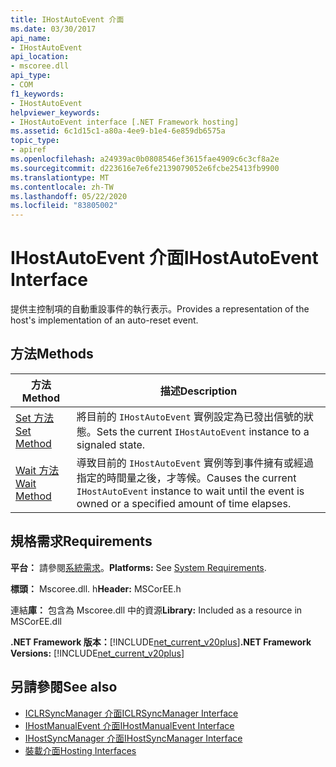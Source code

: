 ```yaml
---
title: IHostAutoEvent 介面
ms.date: 03/30/2017
api_name:
- IHostAutoEvent
api_location:
- mscoree.dll
api_type:
- COM
f1_keywords:
- IHostAutoEvent
helpviewer_keywords:
- IHostAutoEvent interface [.NET Framework hosting]
ms.assetid: 6c1d15c1-a80a-4ee9-b1e4-6e859db6575a
topic_type:
- apiref
ms.openlocfilehash: a24939ac0b0808546ef3615fae4909c6c3cf8a2e
ms.sourcegitcommit: d223616e7e6fe2139079052e6fcbe25413fb9900
ms.translationtype: MT
ms.contentlocale: zh-TW
ms.lasthandoff: 05/22/2020
ms.locfileid: "83805002"
---
```

# <a name="ihostautoevent-interface"></a><span data-ttu-id="03d43-102">IHostAutoEvent 介面</span><span class="sxs-lookup"><span data-stu-id="03d43-102">IHostAutoEvent Interface</span></span>
<span data-ttu-id="03d43-103">提供主控制項的自動重設事件的執行表示。</span><span class="sxs-lookup"><span data-stu-id="03d43-103">Provides a representation of the host's implementation of an auto-reset event.</span></span>  
  
## <a name="methods"></a><span data-ttu-id="03d43-104">方法</span><span class="sxs-lookup"><span data-stu-id="03d43-104">Methods</span></span>  
  
|<span data-ttu-id="03d43-105">方法</span><span class="sxs-lookup"><span data-stu-id="03d43-105">Method</span></span>|<span data-ttu-id="03d43-106">描述</span><span class="sxs-lookup"><span data-stu-id="03d43-106">Description</span></span>|  
|------------|-----------------|  
|[<span data-ttu-id="03d43-107">Set 方法</span><span class="sxs-lookup"><span data-stu-id="03d43-107">Set Method</span></span>](ihostautoevent-set-method.md)|<span data-ttu-id="03d43-108">將目前的 `IHostAutoEvent` 實例設定為已發出信號的狀態。</span><span class="sxs-lookup"><span data-stu-id="03d43-108">Sets the current `IHostAutoEvent` instance to a signaled state.</span></span>|  
|[<span data-ttu-id="03d43-109">Wait 方法</span><span class="sxs-lookup"><span data-stu-id="03d43-109">Wait Method</span></span>](ihostautoevent-wait-method.md)|<span data-ttu-id="03d43-110">導致目前的 `IHostAutoEvent` 實例等到事件擁有或經過指定的時間量之後，才等候。</span><span class="sxs-lookup"><span data-stu-id="03d43-110">Causes the current `IHostAutoEvent` instance to wait until the event is owned or a specified amount of time elapses.</span></span>|  
  
## <a name="requirements"></a><span data-ttu-id="03d43-111">規格需求</span><span class="sxs-lookup"><span data-stu-id="03d43-111">Requirements</span></span>  
 <span data-ttu-id="03d43-112">**平台：** 請參閱[系統需求](../../get-started/system-requirements.md)。</span><span class="sxs-lookup"><span data-stu-id="03d43-112">**Platforms:** See [System Requirements](../../get-started/system-requirements.md).</span></span>  
  
 <span data-ttu-id="03d43-113">**標頭：** Mscoree.dll. h</span><span class="sxs-lookup"><span data-stu-id="03d43-113">**Header:** MSCorEE.h</span></span>  
  
 <span data-ttu-id="03d43-114">連結**庫：** 包含為 Mscoree.dll 中的資源</span><span class="sxs-lookup"><span data-stu-id="03d43-114">**Library:** Included as a resource in MSCorEE.dll</span></span>  
  
 <span data-ttu-id="03d43-115">**.NET Framework 版本：**[!INCLUDE[net_current_v20plus](../../../../includes/net-current-v20plus-md.md)]</span><span class="sxs-lookup"><span data-stu-id="03d43-115">**.NET Framework Versions:** [!INCLUDE[net_current_v20plus](../../../../includes/net-current-v20plus-md.md)]</span></span>  
  
## <a name="see-also"></a><span data-ttu-id="03d43-116">另請參閱</span><span class="sxs-lookup"><span data-stu-id="03d43-116">See also</span></span>

- [<span data-ttu-id="03d43-117">ICLRSyncManager 介面</span><span class="sxs-lookup"><span data-stu-id="03d43-117">ICLRSyncManager Interface</span></span>](iclrsyncmanager-interface.md)
- [<span data-ttu-id="03d43-118">IHostManualEvent 介面</span><span class="sxs-lookup"><span data-stu-id="03d43-118">IHostManualEvent Interface</span></span>](ihostmanualevent-interface.md)
- [<span data-ttu-id="03d43-119">IHostSyncManager 介面</span><span class="sxs-lookup"><span data-stu-id="03d43-119">IHostSyncManager Interface</span></span>](ihostsyncmanager-interface.md)
- [<span data-ttu-id="03d43-120">裝載介面</span><span class="sxs-lookup"><span data-stu-id="03d43-120">Hosting Interfaces</span></span>](hosting-interfaces.md)
